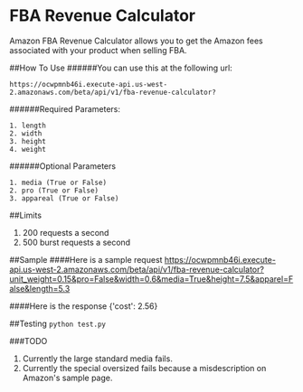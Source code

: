 # FBA Revenue Calculator
Amazon FBA Revenue Calculator allows you to get the Amazon fees associated with your product when selling FBA.

##How To Use
######You can use this at the following url:

	https://ocwpmnb46i.execute-api.us-west-2.amazonaws.com/beta/api/v1/fba-revenue-calculator?

######Required Parameters:

	1. length
	2. width
	3. height
	4. weight

######Optional Parameters

	1. media (True or False)
	2. pro (True or False)
	3. appareal (True or False)


##Limits
1. 200 requests a second
2. 500 burst requests a second

##Sample
####Here is a sample request
	https://ocwpmnb46i.execute-api.us-west-2.amazonaws.com/beta/api/v1/fba-revenue-calculator?unit_weight=0.15&pro=False&width=0.6&media=True&height=7.5&apparel=False&length=5.3

####Here is the response
	{'cost': 2.56}

##Testing
	`python test.py`

###TODO
1. Currently the large standard media fails.
2. Currently the special oversized fails because a misdescription on Amazon's sample page.